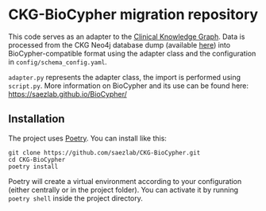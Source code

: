 # CKG-BioCypher migration repository

This code serves as an adapter to the [Clinical Knowledge Graph](https://doi.org/10.1038/s41587-021-01145-6). Data is processed from the CKG Neo4j database dump (available [here](https://data.mendeley.com/datasets/mrcf7f4tc2/3)) into BioCypher-compatible format using the adapter class and the configuration in `config/schema_config.yaml`.

`adapter.py` represents the adapter class, the import is performed using `script.py`. More information on BioCypher and its use can be found here: https://saezlab.github.io/BioCypher/

## Installation
The project uses [Poetry](https://python-poetry.org). You can install like this:

```
git clone https://github.com/saezlab/CKG-BioCypher.git
cd CKG-BioCypher
poetry install
```

Poetry will create a virtual environment according to your configuration (either centrally or in the project folder). You can activate it by running `poetry shell` inside the project directory.
